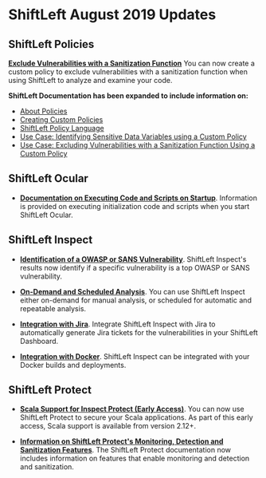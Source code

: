 # ShiftLeft August 2019 Updates

## ShiftLeft Policies

**[Exclude Vulnerabilities with a Sanitization Function](../policies/policy-sanitization-function.md)** You can now create a custom policy to exclude vulnerabilities with a sanitization function when using ShiftLeft to analyze and examine your code. 

**ShiftLeft Documentation has been expanded to include information on:**
   * [About Policies](../policies/about-policy.md)
   * [Creating Custom Policies](../policies/custom-policy.md)
   * [ShiftLeft Policy Language](../policies/policy-language.md)
   * [Use Case: Identifying Sensitive Data Variables using a Custom Policy](../policies/policy-sensitive-data.md)
   * [Use Case: Excluding Vulnerabilities with a Sanitization Function Using a Custom Policy](../policies/policy-sanitization-function.md)
  
## ShiftLeft Ocular

* **[Documentation on Executing Code and Scripts on Startup](../using-ocular/configure-extend/execute-code.md)**. Information is provided on executing initialization code and scripts when you start ShiftLeft Ocular.

## ShiftLeft Inspect

* **[Identification of a OWASP or SANS Vulnerability](../using-inspect-protect/inspect/view-results.md#identifying-and-getting-additional-information-on-top-owasp-and-sans-vulnerabilities)**. ShiftLeft Inspect's results now identify if a specific vulnerability is a top OWASP or SANS vulnerability.

* **[On-Demand and Scheduled Analysis](../using-inspect-protect/inspect/analyzing-applications.md)**. You can use ShiftLeft Inspect either on-demand for manual analysis, or scheduled for automatic and repeatable analysis.

* **[Integration with Jira](../using-inspect-protect/using-workflow/jira-integration.md)**. Integrate ShiftLeft Inspect with Jira to automatically generate Jira tickets for the vulnerabilities in your ShiftLeft Dashboard. 

* **[Integration with Docker](../using-inspect-protect/integrating-with-shiftleft/integrating-docker.md)**. ShiftLeft Inspect can be integrated with your Docker builds and deployments.

## ShiftLeft Protect

* **[Scala Support for Inspect Protect (Early Access)](../introduction/language-support.md)**. You can now use ShiftLeft Protect to secure your Scala applications. As part of this early access, Scala support is available from version 2.12+.

* **[Information on ShiftLeft Protect's Monitoring, Detection and Sanitization Features](../using-inspect-protect/protect/securing-applications.md)**. The ShiftLeft Protect documentation now includes information on features that enable monitoring and detection and sanitization.
